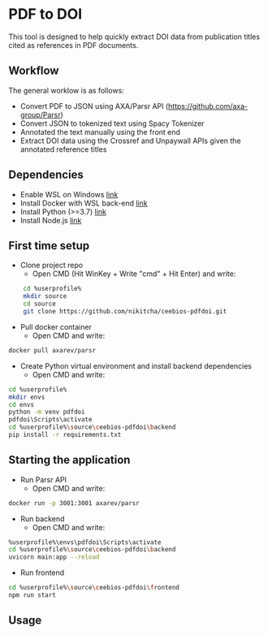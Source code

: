 # PDF to DOI
This tool is designed to help quickly extract DOI data from publication titles cited as references in PDF documents.

## Workflow
The general worklow is as follows:

- Convert PDF to JSON using AXA/Parsr API (https://github.com/axa-group/Parsr)
- Convert JSON to tokenized text using Spacy Tokenizer
- Annotated the text manually using the front end
- Extract DOI data using the Crossref and Unpaywall APIs given the annotated reference titles


## Dependencies
- Enable WSL on Windows [link](https://windowsloop.com/enable-wsl-windows-10-home/#:~:text=Steps%20to%20Enable%20WSL%20on%20Windows%2010%20Home,files%20and%20enables%20the%20feature.%20More%20items...%20)
- Install Docker with WSL back-end [link](https://docs.docker.com/desktop/windows/wsl/)
- Install Python (>=3.7) [link](https://www.python.org/downloads/windows/)
- Install Node.js [link](https://nodejs.org/en/download/)

## First time setup
- Clone project repo
    - Open CMD (Hit WinKey + Write "cmd" + Hit Enter) and write:

```sh
    cd %userprofile%
    mkdir source
    cd source
    git clone https://github.com/nikitcha/ceebios-pdfdoi.git
```

- Pull docker container
    - Open CMD and write:

```sh
docker pull axarev/parsr
```

- Create Python virtual environment and install backend dependencies
    - Open CMD and write:
    
```sh
cd %userprofile%
mkdir envs
cd envs
python -m venv pdfdoi
pdfdoi\Scripts\activate
cd %userprofile%\source\ceebios-pdfdoi\backend
pip install -r requirements.txt
```

## Starting the application
- Run Parsr API
    - Open CMD and write:
    
```sh
docker run -p 3001:3001 axarev/parsr
```

- Run backend
    - Open CMD and write:

```sh
%userprofile%\envs\pdfdoi\Scripts\activate
cd %userprofile%\source\ceebios-pdfdoi\backend
uvicorn main:app --reload
```

- Run frontend
```sh
cd %userprofile%\source\ceebios-pdfdoi\frontend
npm run start
```


## Usage